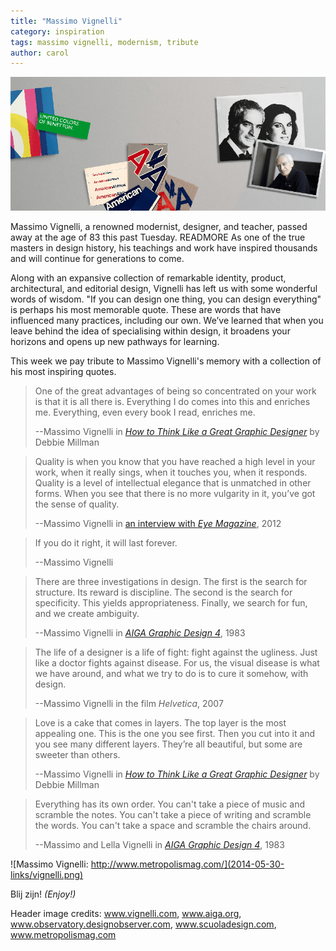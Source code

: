 ```yaml
---
title: "Massimo Vignelli"
category: inspiration
tags: massimo vignelli, modernism, tribute
author: carol
---
```

![Massimo Vignelli inspiration](2014-05-30-links/main.png)

Massimo Vignelli, a renowned modernist, designer, and teacher, passed away at the age of 83  this past Tuesday. READMORE As one of the true masters in design history, his teachings and work have inspired thousands and will continue for generations to&nbsp;come.   

Along with an expansive collection of remarkable identity, product, architectural, and editorial design, Vignelli has left us with some wonderful words of wisdom. "If you can design one thing, you can design everything" is perhaps his most memorable quote. These are words that have influenced many practices, including our own. We’ve learned that when you leave behind the idea of specialising within design, it broadens your horizons and opens up new pathways for learning.  

This week we pay tribute to Massimo Vignelli's memory with a collection of his most inspiring quotes.   

> One of the great advantages of being so concentrated on your work is that it is all there is. Everything I do comes into this and enriches me. Everything, even every book I read, enriches me.
>
> --Massimo Vignelli in <cite>[How to Think Like a Great Graphic Designer](https://www.goodreads.com/book/show/426289.How_to_Think_Like_a_Great_Graphic_Designer)</cite> by Debbie Millman

> Quality is when you know that you have reached a high level in your work, when it really sings, when it touches you, when it responds. Quality is a level of intellectual elegance that is unmatched in other forms. When you see that there is no more vulgarity in it, you’ve got the sense of quality.
>
> --Massimo Vignelli in [an interview with <cite>Eye Magazine</cite>](http://www.eyemagazine.com/feature/article/reputations-massimo-vignelli), 2012

> If you do it right, it will last forever.
>
> --Massimo Vignelli

> There are three investigations in design. The first is the search for structure. Its reward is discipline. The second is the search for specificity. This yields appropriateness. Finally, we search for fun, and we create ambiguity. 
>
> --Massimo Vignelli in <cite>[AIGA Graphic Design 4](http://www.aiga.org/medalist-massimoandlellavignelli/)</cite>, 1983

> The life of a designer is a life of fight: fight against the ugliness. Just like a doctor fights against disease. For us, the visual disease is what we have around, and what we try to do is to cure it somehow, with design.
>
> --Massimo Vignelli in the film <cite>Helvetica</cite>, 2007

> Love is a cake that comes in layers. The top layer is the most appealing one. This is the one you see first. Then you cut into it and you see many different layers. They’re all beautiful, but some are sweeter than others.
>
> --Massimo Vignelli in <cite>[How to Think Like a Great Graphic Designer](https://www.goodreads.com/book/show/426289.How_to_Think_Like_a_Great_Graphic_Designer)</cite> by Debbie Millman

> Everything has its own order. You can't take a piece of music and scramble the notes. You can't take a piece of writing and scramble the words. You can't take a space and scramble the chairs around.
>
> --Massimo and Lella Vignelli in <cite>[AIGA Graphic Design 4](http://www.aiga.org/medalist-massimoandlellavignelli/)</cite>, 1983

![Massimo Vignelli: http://www.metropolismag.com/](2014-05-30-links/vignelli.png)

Blij zijn! _(Enjoy!)_

Header image credits:
www.vignelli.com,
www.aiga.org,
www.observatory.designobserver.com,
www.scuoladesign.com,
www.metropolismag.com
